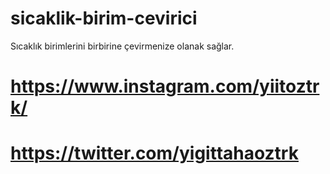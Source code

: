 # sicaklik-birim-cevirici
Sıcaklık birimlerini birbirine çevirmenize olanak sağlar.
# https://www.instagram.com/yiitoztrk/
# https://twitter.com/yigittahaoztrk
